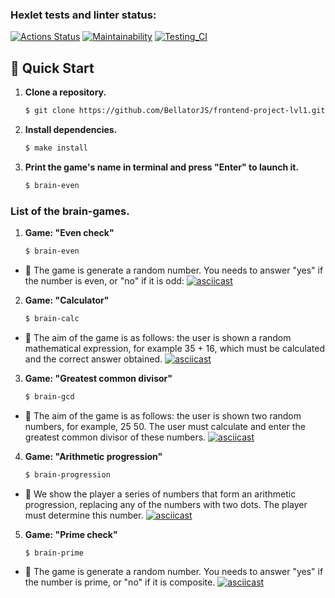 ### Hexlet tests and linter status:
[![Actions Status](https://github.com/BellatorJS/frontend-project-lvl1/workflows/hexlet-check/badge.svg)](https://github.com/BellatorJS/frontend-project-lvl1/actions)
[![Maintainability](https://api.codeclimate.com/v1/badges/a99a88d28ad37a79dbf6/maintainability)](https://codeclimate.com/github/codeclimate/codeclimate/maintainability)
[![Testing_CI](https://github.com/BellatorJS/frontend-project-lvl1/actions/workflows/testProgect.yml/badge.svg)](https://github.com/BellatorJS/frontend-project-lvl1/actions/workflows/testProgect.yml)

## 🚀 Quick Start

1. **Clone a repository.**

   ```bash
   $ git clone https://github.com/BellatorJS/frontend-project-lvl1.git
   ```

2. **Install dependencies.**

   ```bash
   $ make install
   ```
   
3. **Print the game's name in terminal and press "Enter" to launch it.**

   ```bash
   $ brain-even
   ```  


### List of the brain-games.

1. **Game: "Even check"**

    ```bash
   $ brain-even
   ``` 
    
* 📜 The game is generate a random number. You needs to answer "yes" if the number is even, or "no" if it is odd:
[![asciicast](https://asciinema.org/a/O7zqggslpbrLibx7mrjSeWYgc.svg)](https://asciinema.org/a/O7zqggslpbrLibx7mrjSeWYgc)

2. **Game: "Calculator"**

   ```bash
   $ brain-calc
   ```

* 📜 The aim of the game is as follows: the user is shown a random mathematical expression, for example 35 + 16, which must be calculated and the correct answer obtained.
[![asciicast](https://asciinema.org/a/IEdLgR9BF33CCveyyqiyUxcaG.svg)](https://asciinema.org/a/IEdLgR9BF33CCveyyqiyUxcaG)

3. **Game: "Greatest common divisor"**

   ```bash
   $ brain-gcd
   ```

* 📜 The aim of the game is as follows: the user is shown two random numbers, for example, 25 50. The user must calculate and enter the greatest common divisor of these numbers.
[![asciicast](https://asciinema.org/a/AhvJqhKx1xTJKMIiPpMr38ECp.svg)](https://asciinema.org/a/AhvJqhKx1xTJKMIiPpMr38ECp)

4. **Game: "Arithmetic progression"**

   ```bash
   $ brain-progression
   ```

* 📜 We show the player a series of numbers that form an arithmetic progression, replacing any of the numbers with two dots. The player must determine this number.
[![asciicast](https://asciinema.org/a/XD4VHobM3yfO2c2whah5wXkUQ.svg)](https://asciinema.org/a/XD4VHobM3yfO2c2whah5wXkUQ)

5. **Game: "Prime check"**

   ```bash
   $ brain-prime
   ```

* 📜 The game is generate a random number. You needs to answer "yes" if the number is prime, or "no" if it is composite.
[![asciicast](https://asciinema.org/a/L0GBrBVD1SNM8mF14ixipUGU1.svg)](https://asciinema.org/a/L0GBrBVD1SNM8mF14ixipUGU1)

